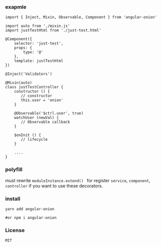 ### exapmle
```
import { Inject, Mixin, Observable, Component } from 'angular-onion'

import auto from './mixin.js'
import justTestHtml from './just-test.html'

@Component({
    selector: 'just-test',
    props: {
        type: '@'
    },
    template: justTestHtml
})

@Inject('Validators')

@Mixin(auto)
class justTestController {
    constructor () {
       // constructor
       this.user = 'onion'
    }

    @Observable('$ctrl.user', true)
    watchUser (newVal) {
       // Observable callback
    }

    $onInit () {
       // lifecycle
    }

    ....
}

```

### polyfill

must rewrite `moduleInstance.extend() ` for register `service`, `component`, `controller` if you want to use these decorators.

### install


`yarn add angular-onion`

`#or npm i angular-onion`


### License

`MIT`
